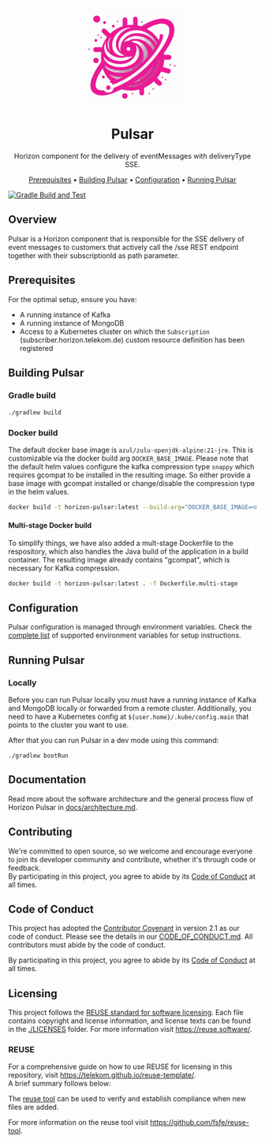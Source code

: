 <!--
Copyright 2024 Deutsche Telekom IT GmbH

SPDX-License-Identifier: Apache-2.0
-->

<p align="center">
  <img src="docs/img/pulsar.svg" alt="Pulsar logo" width="200">
  <h1 align="center">Pulsar</h1>
</p>

<p align="center">
  Horizon component for the delivery of eventMessages with deliveryType SSE.
</p>

<p align="center">
  <a href="#prerequisites">Prerequisites</a> •
  <a href="#building-pulsar">Building Pulsar</a> •
  <a href="#configuration">Configuration</a> •
  <a href="#running-pulsar">Running Pulsar</a>
</p>

<!--
[![REUSE status](https://api.reuse.software/badge/github.com/telekom/pubsub-horizon-pulsar)](https://api.reuse.software/info/github.com/telekom/pubsub-horizon-pulsar)
-->
[![Gradle Build and Test](https://github.com/telekom/pubsub-horizon-pulsar/actions/workflows/gradle-build.yml/badge.svg)](https://github.com/telekom/pubsub-horizon-pulsar/actions/workflows/gradle-build.yml)

## Overview
Pulsar is a Horizon component that is responsible for the SSE delivery of event messages to customers that actively call the /sse 
REST endpoint together with their subscriptionId as path parameter.

## Prerequisites
For the optimal setup, ensure you have:

- A running instance of Kafka
- A running instance of MongoDB
- Access to a Kubernetes cluster on which the `Subscription` (subscriber.horizon.telekom.de) custom resource definition has been registered

## Building Pulsar

### Gradle build

```bash
./gradlew build
```

### Docker build

The default docker base image is `azul/zulu-openjdk-alpine:21-jre`. This is customizable via the docker build arg `DOCKER_BASE_IMAGE`.
Please note that the default helm values configure the kafka compression type `snappy` which requires gcompat to be installed in the resulting image.
So either provide a base image with gcompat installed or change/disable the compression type in the helm values.

```bash
docker build -t horizon-pulsar:latest --build-arg="DOCKER_BASE_IMAGE=<myjvmbaseimage:1.0.0>" . 
```

#### Multi-stage Docker build

To simplify things, we have also added a mult-stage Dockerfile to the respository, which also handles the Java build of the application in a build container. The resulting image already contains "gcompat", which is necessary for Kafka compression.

```bash
docker build -t horizon-pulsar:latest . -f Dockerfile.multi-stage 
```
## Configuration
Pulsar configuration is managed through environment variables. Check the [complete list](docs/environment-variables.md) of supported environment variables for setup instructions.

## Running Pulsar
### Locally
Before you can run Pulsar locally you must have a running instance of Kafka and MongoDB locally or forwarded from a remote cluster.
Additionally, you need to have a Kubernetes config at `${user.home}/.kube/config.main` that points to the cluster you want to use.

After that you can run Pulsar in a dev mode using this command:
```shell
./gradlew bootRun
```

## Documentation

Read more about the software architecture and the general process flow of Horizon Pulsar in [docs/architecture.md](docs/architecture.md).

## Contributing

We're committed to open source, so we welcome and encourage everyone to join its developer community and contribute, whether it's through code or feedback.  
By participating in this project, you agree to abide by its [Code of Conduct](./CODE_OF_CONDUCT.md) at all times.

## Code of Conduct

This project has adopted the [Contributor Covenant](https://www.contributor-covenant.org/) in version 2.1 as our code of conduct. Please see the details in our [CODE_OF_CONDUCT.md](CODE_OF_CONDUCT.md). All contributors must abide by the code of conduct.

By participating in this project, you agree to abide by its [Code of Conduct](./CODE_OF_CONDUCT.md) at all times.

## Licensing

This project follows the [REUSE standard for software licensing](https://reuse.software/).
Each file contains copyright and license information, and license texts can be found in the [./LICENSES](./LICENSES) folder. For more information visit https://reuse.software/.

### REUSE

For a comprehensive guide on how to use REUSE for licensing in this repository, visit https://telekom.github.io/reuse-template/.   
A brief summary follows below:

The [reuse tool](https://github.com/fsfe/reuse-tool) can be used to verify and establish compliance when new files are added.

For more information on the reuse tool visit https://github.com/fsfe/reuse-tool.
